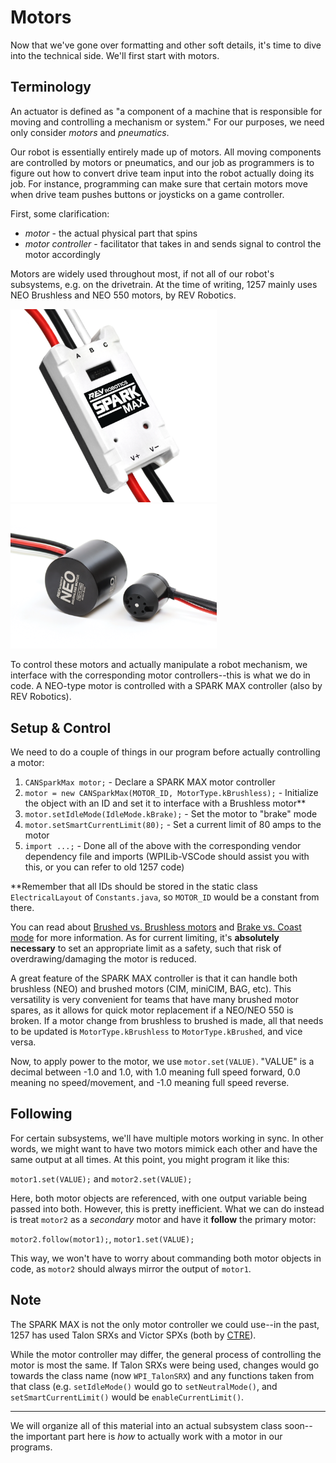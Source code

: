 # Motors

Now that we've gone over formatting and other soft details, it's time to dive into the technical side. We'll first start with motors.

## Terminology

An actuator is defined as "a component of a machine that is responsible for moving and controlling a mechanism or system." For our purposes, we need only consider *motors* and *pneumatics*. 

Our robot is essentially entirely made up of motors. All moving components are controlled by motors or pneumatics, and our job as programmers is to figure out how to convert drive team input into the robot actually doing its job. For instance, programming can make sure that certain motors move when drive team pushes buttons or joysticks on a game controller.

First, some clarification:

- *motor* - the actual physical part that spins
- *motor controller* - facilitator that takes in and sends signal to control the motor accordingly

Motors are widely used throughout most, if not all of our robot's subsystems, e.g. on the drivetrain. At the time of writing, 1257 mainly uses NEO Brushless and NEO 550 motors, by REV Robotics. 

<img src="img/SPARKMAX.png" width="330" height=""> <img src="img/NEOvs550.png" width="330"> 

To control these motors and actually manipulate a robot mechanism, we interface with the corresponding motor controllers--this is what we do in code. A NEO-type motor is controlled with a SPARK MAX controller (also by REV Robotics).

## Setup & Control

We need to do a couple of things in our program before actually controlling a motor: 

1. `CANSparkMax motor;` - Declare a SPARK MAX motor controller 
2. `motor = new CANSparkMax(MOTOR_ID, MotorType.kBrushless);` - Initialize the object with an ID and set it to interface with a Brushless motor**
3. `motor.setIdleMode(IdleMode.kBrake);` - Set the motor to "brake" mode
4. `motor.setSmartCurrentLimit(80);` - Set a current limit of 80 amps to the motor
5. `import ...;` - Done all of the above with the corresponding vendor dependency file and imports (WPILib-VSCode should assist you with this, or you can refer to old 1257 code)

**Remember that all IDs should be stored in the static class `ElectricalLayout` of `Constants.java`, so `MOTOR_ID` would be a constant from there.

You can read about [Brushed vs. Brushless motors](https://cordlessdrillzone.com/drill-wars/brushless-vs-brushed-motor/) and [Brake vs. Coast mode](https://www.chiefdelphi.com/t/what-is-brake-coast-mode/163649) for more information. As for current limiting, it's **absolutely necessary** to set an appropriate limit as a safety, such that risk of overdrawing/damaging the motor is reduced.

A great feature of the SPARK MAX controller is that it can handle both brushless (NEO) and brushed motors (CIM, miniCIM, BAG, etc). This versatility is very convenient for teams that have many brushed motor spares, as it allows for quick motor replacement if a NEO/NEO 550 is broken. If a motor change from brushless to brushed is made, all that needs to be updated is `MotorType.kBrushless` to `MotorType.kBrushed`, and vice versa.

Now, to apply power to the motor, we use `motor.set(VALUE)`. "VALUE" is a decimal between -1.0 and 1.0, with 1.0 meaning full speed forward, 0.0 meaning no speed/movement, and -1.0 meaning full speed reverse.

## Following

For certain subsystems, we'll have multiple motors working in sync. In other words, we might want to have two motors mimick each other and have the same output at all times. At this point, you might program it like this:

`motor1.set(VALUE);` and `motor2.set(VALUE);`

Here, both motor objects are referenced, with one output variable being passed into both. However, this is pretty inefficient. What we can do instead is treat `motor2` as a *secondary* motor and have it **follow** the primary motor:

`motor2.follow(motor1);`, `motor1.set(VALUE);`

This way, we won't have to worry about commanding both motor objects in code, as `motor2` should always mirror the output of `motor1`.

## Note

The SPARK MAX is not the only motor controller we could use--in the past, 1257 has used Talon SRXs and Victor SPXs (both by [CTRE](http://www.ctr-electronics.com/control-system.html?p=3)).

While the motor controller may differ, the general process of controlling the motor is most the same. If Talon SRXs were being used, changes would go towards the class name (now `WPI_TalonSRX`) and any functions taken from that class (e.g. `setIdleMode()` would go to `setNeutralMode()`, and `setSmartCurrentLimit()` would be `enableCurrentLimit()`.

<hr>

We will organize all of this material into an actual subsystem class soon--the important part here is *how* to actually work with a motor in our programs.